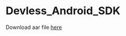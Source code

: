 # Devless_Android_SDK
Download aar file [here](https://raw.github.com/charlesagyemang/Devless_Android_SDK)
